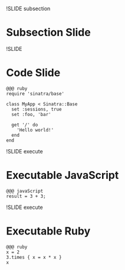 !SLIDE subsection

# Subsection Slide #

!SLIDE

# Code Slide #

	@@@ ruby
	require 'sinatra/base'

	class MyApp < Sinatra::Base
	  set :sessions, true
	  set :foo, 'bar'

	  get '/' do
	    'Hello world!'
	  end
	end
	

!SLIDE execute

# Executable JavaScript #

	@@@ javaScript
	result = 3 + 3;
	
!SLIDE execute

# Executable Ruby #

	@@@ ruby
	x = 2
	3.times { x = x * x }
	x